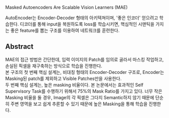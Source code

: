 Masked Autoencoders Are Scalable Vision Learners (MAE)

AutoEncoder는 Encoder-Decoder 형태의 아키텍쳐이며, '좋은 인코더' 얻으려고 학습한다. 디코더를 통해 input을 복원하도록 loss를 학습시키면, 
핵심적인 시맨틱을 가지는 좋은 feature를 뽑는 구조를 이용하여 네트워크를 훈련한다. 

## Abstract
MAE의 접근 방법은 간단한데, 입력 이미지의 Patch를 임의로 골라서 마스킹 작업하고, 손실된 픽셀을 재구축하는 방식으로 학습을 진행한다.  
본 구조의 첫 번째 핵심 설계는, 비대칭 형태의 Encoder-Decoder 구조로, Encoder는 Masking된 patch를 제외하고 Visible Patches만을 사용한다.  
두 번째 핵심 설계는, 높은 masking 비율이다. 본 논문에서는 효과적인 Self Supervisory Task를 수행하기 위해서 75%의 Mask Ratio를 가지고 있다. 너무 작은 Masking 비율을 둘 경우, Image의 각 픽셀은 
그다지 Semantic하지 않기 때문에 단순히 주변 영역을 보고 쉽게 추론할 수 있기 때문에 높은 Masking을 통해 학습을 진행한다.

